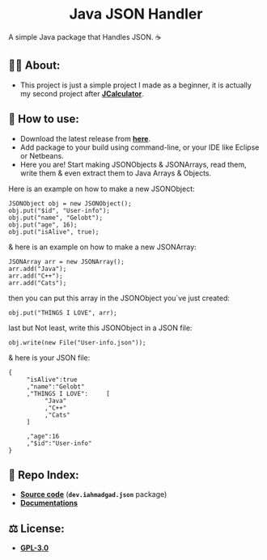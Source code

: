 <h1 align="center">Java JSON Handler
</h1>

A simple Java package that Handles JSON. ☕
## 💁‍♂️ About:
- This project is just a simple project I made as a beginner, it is actually my second project after [**JCalculator**](https://github.com/iAhmadGad/JCalculator).
## 🤔 How to use:
- Download the latest release from [**here**](https://github.com/iAhmadGad/Java-JSON-Handler/releases).
- Add package to your build using command-line, or your IDE like Eclipse or Netbeans.
- Here you are! Start making JSONObjects & JSONArrays, read them, write them & even extract them to Java Arrays & Objects.

Here is an example on how to make a new JSONObject:
```
JSONObject obj = new JSONObject();
obj.put("$id", "User-info");
obj.put("name", "Gelobt");
obj.put("age", 16);
obj.put("isAlive", true);
```
& here is an example on how to make a new JSONArray:
```
JSONArray arr = new JSONArray();
arr.add("Java");
arr.add("C++");
arr.add("Cats");
```
then you can put this array in the JSONObject you`ve just created:
```
obj.put("THINGS I LOVE", arr);
```
last but Not least, write this JSONObject in a JSON file:
```
obj.write(new File("User-info.json"));
```
& here is your JSON file:
```
{
     "isAlive":true
     ,"name":"Gelobt"
     ,"THINGS I LOVE":     [
          "Java"
          ,"C++"
          ,"Cats"
     ]

     ,"age":16
     ,"$id":"User-info"
}
```
## 📄 Repo Index:
- [**Source code**](https://github.com/iAhmadGad/Java-JSON-Handler/tree/main/src/dev/iahmadgad/json) (**`dev.iahmadgad.json`** package)
- [**Documentations**](https://github.com/iAhmadGad/Java-JSON-Handler/tree/main/docs)
## ⚖️ License:
- [**GPL-3.0**](https://github.com/iAhmadGad/Java-JSON-Handler/blob/main/LICENSE)
